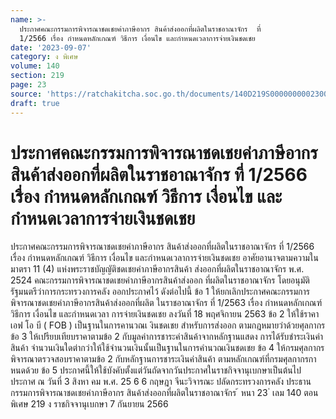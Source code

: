 ```yaml
---
name: >-
  ประกาศคณะกรรมการพิจารณาชดเชยค่าภาษีอากร สินค้าส่งออกที่ผลิตในราชอาณาจักร  ที่
  1/2566 เรื่อง กำหนดหลักเกณฑ์ วิธีการ เงื่อนไข และกำหนดเวลาการจ่ายเงินชดเชย
date: '2023-09-07'
category: ง พิเศษ
volume: 140
section: 219
page: 23
source: 'https://ratchakitcha.soc.go.th/documents/140D219S0000000002300.pdf'
draft: true
---
```


# ประกาศคณะกรรมการพิจารณาชดเชยค่าภาษีอากร สินค้าส่งออกที่ผลิตในราชอาณาจักร  ที่ 1/2566 เรื่อง กำหนดหลักเกณฑ์ วิธีการ เงื่อนไข และกำหนดเวลาการจ่ายเงินชดเชย

ประกาศคณะกรรมการพิจารณาชดเชยค่าภาษีอากร สินค้าส่งออกที่ผลิตในราชอาณาจักร ที่ 1/2566 เรื่อง กำหนดหลักเกณฑ์ วิธีการ เงื่อนไข และกำหนดเวลาการจ่ายเงินชดเชย อาศัยอานาจตามความในมาตรา 11 (4) แห่งพระราชบัญญัติชดเชยค่าภาษีอากรสินค้า ส่งออกที่ผลิตในราชอาณาจักร พ.ศ. 2524 คณะกรรมการพิจารณาชดเชยค่าภาษีอากรสินค้าส่งออก ที่ผลิตในราชอาณาจักร โดยอนุมัติรัฐมนตรีว่าการกระทรวงการคลัง ออกประกาศไว้ ดังต่อไปนี้ ข้อ 1 ให้ยกเลิกประกาศคณะกรรมการพิจารณาชดเชยค่าภาษีอากรสินค้าส่งออกที่ผลิต ในราชอาณาจักร ที่ 1/2563 เรื่อง กำหนดหลักเกณฑ์ วิธีการ เงื่อนไข และกำหนดเวลา การจ่ายเงินชดเชย ลงวันที่ 18 พฤศจิกายน 2563 ข้อ 2 ให้ใช้ราคา เอฟ โอ บี ( FOB ) เป็นฐานในการคานวณเ งินชดเชย สำหรับการส่งออก ตามกฎหมายว่าด้วยศุลกากร ข้อ 3 ให้เปรียบเทียบราคาตามข้อ 2 กับมูลค่าการชาระค่าสินค้าจากหลักฐานแสดง การได้รับชำระเงินค่าสินค้า จำนวนเงินใดต่ากว่าให้ใช้จำนวนเงินนั้นเป็นฐานในการคำนวณเงินชดเชย ข้อ 4 ให้กรมศุลกากรพิจารณาตรวจสอบราคาตามข้อ 2 กับหลักฐานการชาระเงินค่าสินค้า ตามหลักเกณฑ์ที่กรมศุลกากรกาหนดด้วย ข้อ 5 ประกาศนี้ให้ใช้บังคับตั้งแต่วันถัดจากวันประกาศในราชกิจจานุเบกษาเป็นต้นไป ประกาศ ณ วันที่ 3 สิงหา คม พ.ศ. 25 6 6 กฤษฎา จีนะวิจารณะ ปลัดกระทรวงการคลัง ประธานกรรมการพิจารณาชดเชยค่าภาษีอากร สินค้าส่งออกที่ผลิตในราชอาณาจักร ้ หนา 23 ่ เลม 140 ตอนพิเศษ 219 ง ราชกิจจานุเบกษา 7 กันยายน 2566
